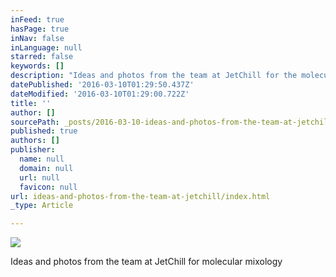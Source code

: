 ```yaml
---
inFeed: true
hasPage: true
inNav: false
inLanguage: null
starred: false
keywords: []
description: "Ideas and photos from the team at JetChill for the molecular\_"
datePublished: '2016-03-10T01:29:50.437Z'
dateModified: '2016-03-10T01:29:00.722Z'
title: ''
author: []
sourcePath: _posts/2016-03-10-ideas-and-photos-from-the-team-at-jetchill.md
published: true
authors: []
publisher:
  name: null
  domain: null
  url: null
  favicon: null
url: ideas-and-photos-from-the-team-at-jetchill/index.html
_type: Article

---
```

![](https://the-grid-user-content.s3-us-west-2.amazonaws.com/3613b766-9e13-4919-87ef-269d51e44a7d.jpg)

Ideas and photos from the team at JetChill for molecular mixology